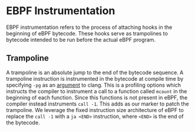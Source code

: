 # EBPF Instrumentation

EBPF instrumentation refers to the process of attaching hooks in the beginning of eBPF bytecode. These hooks serve as trampolines to bytecode intended to be run before the actual eBPF program.

## Trampoline
A trampoline is an absolute jump to the end of the bytecode sequence.
A trampoline instruction is instrumented in the bytecode at compile time by specifying `-pg` as an [argument](https://clang.llvm.org/docs/ClangCommandLineReference.html#cmdoption-clang-pg) to clang. This is a profiling options which instructs the compiler to instrument a call to a function called `mcount` in the
beginning of each function. Since this functions is not present in eBPF, the compiler instead instruments `call -1`. This adds as our marker to patch the trampoline.
We leverage the fixed instruction size architecture of eBPF to replace the `call -1` with a `ja <END>` instruction, where `<END>` is the end of the bytecode.
